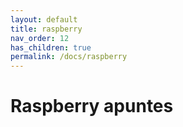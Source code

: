 ```yaml
---
layout: default
title: raspberry
nav_order: 12
has_children: true
permalink: /docs/raspberry
---
```


# Raspberry apuntes
